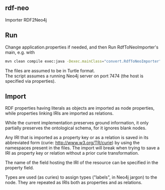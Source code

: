 ## rdf-neo
Importer RDF2Neo4j

## Run
Change application.properties if needed, and then Run RdfToNeoImporter's main,
e.g. with
```bash
mvn clean compile exec:java -Dexec.mainClass="convert.RdfToNeoImporter"
```

The files are assumed to be in Turtle format.<br/>
The script assumes a running Neo4j server on port 7474 (the host is specified via properties).

## Import
RDF properties having literals as objects are imported as node properties, while properties linking IRIs are imported as relations.

While the current implementation preserves ground information, it only partially preserves the ontological schema, for it ignores blank nodes.

Any IRI that is imported as a property key or as a relation is saved in its abbreviated form (curie: <a hef="http://www.w3.org/TR/curie"> http://www.w3.org/TR/curie</a>) by using the namespaces present in the files. The import will break when trying to save a IRI as property key or relation without a prior curie transformation.

The name of the field hosting the IRI of the resource can be specified in the property field.

Types are used (as curies) to assign types ("labels", in Neo4j jargon) to the node. They are repeated as IRIs both as properties and as relations.